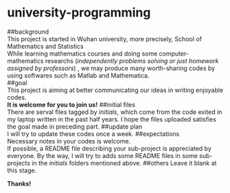 # university-programming  
##background  
This project is started in Wuhan university, more precisely, School of Mathematics and Statistics  
While learning mathematics courses and doing some computer-mathematics researchs (_independently problems solving or just  homework assigned by professors_) , we may produce many worth-sharing codes by using  softwares such as Matlab and Mathematica.  
##goal  
This project is aiming at better communicating our ideas in writing enjoyable codes.  
**It is welcome for you to join us!**
##initial files  
There are serval files tagged by _initials_, which come from the code exited in my laptop written in the past half years.
I hope the files uploaded satisfies the goal made in preceding part.
##update plan  
I will try to update these codes once a week.
##expectations  
Necessary notes in your codes is welcome.    
If possible, a README file describing your sub-project is appreciated by everyone.
By the way, I will try to adds some README files in some sub-projects in the _initials_ folders mentioned above.
##others 
Leave it blank at this stage.

**Thanks!**
